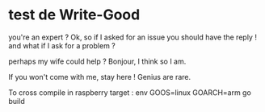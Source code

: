 # test de Write-Good
you're an expert ?
Ok, so if I asked for an issue you should have the reply !
and what if I ask for a problem ?

perhaps my wife could help ?
Bonjour, I think so I am.

If you won't come with me, stay here !
Genius are rare.

To cross compile in raspberry target : env GOOS=linux GOARCH=arm go build
